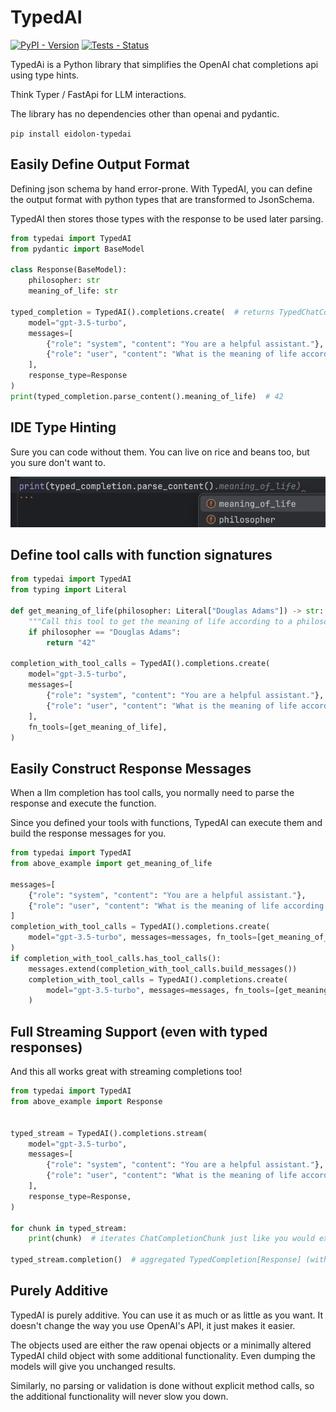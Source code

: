 # TypedAI
[![PyPI - Version](https://img.shields.io/pypi/v/eidolon-typedai)](https://pypi.org/project/eidolon-typedai/)
[![Tests - Status](https://img.shields.io/github/actions/workflow/status/eidolon-ai/typedai/test_python.yml?logo=github&label=Test%20Python)](https://github.com/eidolon-ai/typedai/actions/workflows/test_python.yml)

TypedAi is a Python library that simplifies the OpenAI chat completions api using type hints.

Think Typer / FastApi for LLM interactions.

The library has no dependencies other than openai and pydantic.

```pip install eidolon-typedai```

## Easily Define Output Format
Defining json schema by hand error-prone. With TypedAI, you can define the output format with python types that are 
transformed to JsonSchema.

TypedAI then stores those types with the response to be used later parsing.

```python
from typedai import TypedAI
from pydantic import BaseModel

class Response(BaseModel):
    philosopher: str
    meaning_of_life: str

typed_completion = TypedAI().completions.create(  # returns TypedChatCompletion[Response]
    model="gpt-3.5-turbo",
    messages=[
        {"role": "system", "content": "You are a helpful assistant."},
        {"role": "user", "content": "What is the meaning of life according to Douglas Adams?"},
    ],
    response_type=Response
)
print(typed_completion.parse_content().meaning_of_life)  # 42
```
## IDE Type Hinting
Sure you can code without them. You can live on rice and beans too, but you sure don't want to.

![Alt text](https://raw.githubusercontent.com/eidolon-ai/typedai/main/resources/type_hints.png)

## Define tool calls with function signatures 

```python
from typedai import TypedAI
from typing import Literal

def get_meaning_of_life(philosopher: Literal["Douglas Adams"]) -> str:
    """Call this tool to get the meaning of life according to a philosopher."""
    if philosopher == "Douglas Adams":
        return "42"

completion_with_tool_calls = TypedAI().completions.create(
    model="gpt-3.5-turbo",
    messages=[
        {"role": "system", "content": "You are a helpful assistant."},
        {"role": "user", "content": "What is the meaning of life according to Douglas Adams?"},
    ],
    fn_tools=[get_meaning_of_life],
)
```

## Easily Construct Response Messages
When a llm completion has tool calls, you normally need to parse the response and execute the function. 

Since you defined your tools with functions, TypedAI can execute them and build the response messages for you.

```python
from typedai import TypedAI
from above_example import get_meaning_of_life

messages=[
    {"role": "system", "content": "You are a helpful assistant."},
    {"role": "user", "content": "What is the meaning of life according to Douglas Adams?"},
]
completion_with_tool_calls = TypedAI().completions.create(
    model="gpt-3.5-turbo", messages=messages, fn_tools=[get_meaning_of_life]
)
if completion_with_tool_calls.has_tool_calls():
    messages.extend(completion_with_tool_calls.build_messages())
    completion_with_tool_calls = TypedAI().completions.create(
        model="gpt-3.5-turbo", messages=messages, fn_tools=[get_meaning_of_life]
    )
```

## Full Streaming Support (even with typed responses)

And this all works great with streaming completions too!

```python
from typedai import TypedAI
from above_example import Response


typed_stream = TypedAI().completions.stream(
    model="gpt-3.5-turbo",
    messages=[
        {"role": "system", "content": "You are a helpful assistant."},
        {"role": "user", "content": "What is the meaning of life according to Douglas Adams?"},
    ],
    response_type=Response,
)

for chunk in typed_stream:
    print(chunk)  # iterates ChatCompletionChunk just like you would expect

typed_stream.completion()  # aggregated TypedCompletion[Response] (with type hints!)
```

## Purely Additive
TypedAI is purely additive. You can use it as much or as little as you want. It doesn't change the way you use OpenAI's 
API, it just makes it easier.

The objects used are either the raw openai objects or a minimally altered TypedAI child object with some additional 
functionality. Even dumping the models will give you unchanged results.

Similarly, no parsing or validation is done 
without explicit method calls, so the additional functionality will never slow you down.  
